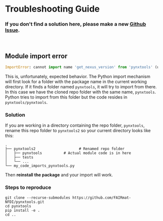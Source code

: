# Troubleshooting Guide

### If you don't find a solution here, please make a new [Github Issue](https://github.com/FAIRmat-NFDI/pynxtools/issues/new?template=bug.yaml).

<br/>

## Module import error

```python
ImportError: cannot import name 'get_nexus_version' from 'pynxtools' (unknown location)
```

This is, unfortunately, expected behavior.  The Python import mechanism will first look for a folder with the package name in the current working directory. If it finds a folder named `pynxtools`, it will try to import from there. In this case we have the cloned repo folder with the same name, `pynxtools`. Python tries to import from this folder but the code resides in `pynxtools/pynxtools`.

### Solution

If you are working in a directory containing the repo folder, `pynxtools`, rename this repo folder to `pynxtools2` so your current directory looks like this:

```
.
├── pynxtools2                    # Renamed repo folder
│   ├── pynxtools          # Actual module code is in here
│   ├── tests
│   └── ...
└── my_code_imports_pynxtools.py
```

Then **reinstall the package** and your import will work.

### Steps to reproduce

```
git clone --recurse-submodules https://github.com/FAIRmat-NFDI/pynxtools.git
cd pynxtools
pip install -e .
cd ..
```

